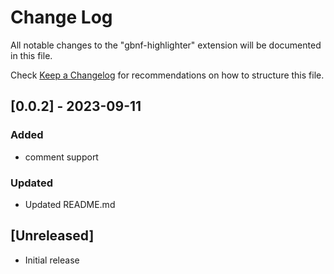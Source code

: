 # Change Log

All notable changes to the "gbnf-highlighter" extension will be documented in this file.

Check [Keep a Changelog](http://keepachangelog.com/) for recommendations on how to structure this file.

## [0.0.2] - 2023-09-11

### Added

- comment support

### Updated

- Updated README.md

## [Unreleased]

- Initial release
